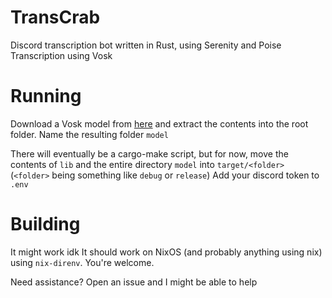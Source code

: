 # TransCrab
Discord transcription bot written in Rust, using Serenity and Poise
Transcription using Vosk

# Running
Download a Vosk model from [here](https://alphacephei.com/vosk/models) and extract the contents into the root folder. Name the resulting folder `model`

There will eventually be a cargo-make script, but for now, move the contents of `lib` and the entire directory `model` into `target/<folder>` (`<folder>` being something like `debug` or `release`)
Add your discord token to `.env`

# Building
It might work idk
It should work on NixOS (and probably anything using nix) using `nix-direnv`. You're welcome.

Need assistance? Open an issue and I might be able to help